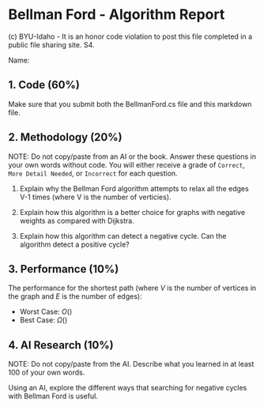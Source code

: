 # Bellman Ford - Algorithm Report

(c) BYU-Idaho - It is an honor code violation to post this file completed in a public file sharing site. S4.

Name: 

## 1. Code (60%)

Make sure that you submit both the BellmanFord.cs file and this markdown file.

## 2. Methodology (20%)

NOTE: Do not copy/paste from an AI or the book.  Answer these questions in your own words without code.  You will either receive a grade of `Correct`, `More Detail Needed`, or `Incorrect` for each question.

1. Explain why the Bellman Ford algorithm attempts to relax all the edges V-1 times (where V is the number of verticies).

2. Explain how this algorithm is a better choice for graphs with negative weights as compared with Dijkstra.

3. Explain how this algorithm can detect a negative cycle.  Can the algorithm detect a positive cycle?

## 3. Performance (10%)

The performance for the shortest path (where $V$ is the number of vertices in the graph and $E$ is the number of edges):

* Worst Case: $O()$
* Best Case: $\Omega()$

## 4. AI Research (10%)

NOTE: Do not copy/paste from the AI.  Describe what you learned in at least 100 of your own words.

Using an AI, explore the different ways that searching for negative cycles with Bellman Ford is useful.  

